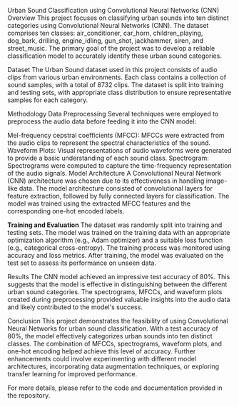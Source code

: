 Urban Sound Classification using Convolutional Neural Networks (CNN)
Overview
This project focuses on classifying urban sounds into ten distinct categories using Convolutional Neural Networks (CNN). The dataset comprises ten classes: air_conditioner, car_horn, children_playing, dog_bark, drilling, engine_idling, gun_shot, jackhammer, siren, and street_music. The primary goal of the project was to develop a reliable classification model to accurately identify these urban sound categories.

Dataset
The Urban Sound dataset used in this project consists of audio clips from various urban environments. Each class contains a collection of sound samples, with a total of 8732 clips. The dataset is split into training and testing sets, with appropriate class distribution to ensure representative samples for each category.

Methodology
Data Preprocessing
Several techniques were employed to preprocess the audio data before feeding it into the CNN model:

Mel-frequency cepstral coefficients (MFCC): MFCCs were extracted from the audio clips to represent the spectral characteristics of the sound.
Waveform Plots: Visual representations of audio waveforms were generated to provide a basic understanding of each sound class.
Spectrogram: Spectrograms were computed to capture the time-frequency representation of the audio signals.
Model Architecture
A Convolutional Neural Network (CNN) architecture was chosen due to its effectiveness in handling image-like data. The model architecture consisted of convolutional layers for feature extraction, followed by fully connected layers for classification. The model was trained using the extracted MFCC features and the corresponding one-hot encoded labels.

**Training and Evaluation**
The dataset was randomly split into training and testing sets. The model was trained on the training data with an appropriate optimization algorithm (e.g., Adam optimizer) and a suitable loss function (e.g., categorical cross-entropy). The training process was monitored using accuracy and loss metrics. After training, the model was evaluated on the test set to assess its performance on unseen data.

Results
The CNN model achieved an impressive test accuracy of 80%. This suggests that the model is effective in distinguishing between the different urban sound categories. The spectrograms, MFCCs, and waveform plots created during preprocessing provided valuable insights into the audio data and likely contributed to the model's success.

Conclusion
This project demonstrates the feasibility of using Convolutional Neural Networks for urban sound classification. With a test accuracy of 80%, the model effectively categorizes urban sounds into ten distinct classes. The combination of MFCCs, spectrograms, waveform plots, and one-hot encoding helped achieve this level of accuracy. Further enhancements could involve experimenting with different model architectures, incorporating data augmentation techniques, or exploring transfer learning for improved performance.

For more details, please refer to the code and documentation provided in the repository.

